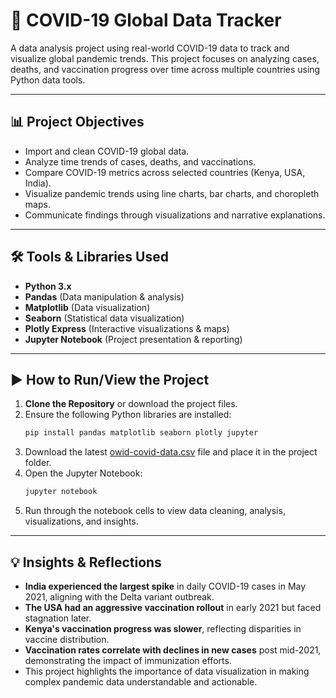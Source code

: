 # 🦠 COVID-19 Global Data Tracker

A data analysis project using real-world COVID-19 data to track and visualize global pandemic trends. This project focuses on analyzing cases, deaths, and vaccination progress over time across multiple countries using Python data tools.

---

## 📊 Project Objectives

- Import and clean COVID-19 global data.
- Analyze time trends of cases, deaths, and vaccinations.
- Compare COVID-19 metrics across selected countries (Kenya, USA, India).
- Visualize pandemic trends using line charts, bar charts, and choropleth maps.
- Communicate findings through visualizations and narrative explanations.

---

## 🛠️ Tools & Libraries Used

- **Python 3.x**
- **Pandas** (Data manipulation & analysis)
- **Matplotlib** (Data visualization)
- **Seaborn** (Statistical data visualization)
- **Plotly Express** (Interactive visualizations & maps)
- **Jupyter Notebook** (Project presentation & reporting)

---

## ▶️ How to Run/View the Project

1. **Clone the Repository** or download the project files.
2. Ensure the following Python libraries are installed:
    ```bash
    pip install pandas matplotlib seaborn plotly jupyter
    ```
3. Download the latest [owid-covid-data.csv](https://covid.ourworldindata.org/data/owid-covid-data.csv) file and place it in the project folder.
4. Open the Jupyter Notebook:
    ```bash
    jupyter notebook
    ```
5. Run through the notebook cells to view data cleaning, analysis, visualizations, and insights.

---

## 💡 Insights & Reflections

- **India experienced the largest spike** in daily COVID-19 cases in May 2021, aligning with the Delta variant outbreak.
- **The USA had an aggressive vaccination rollout** in early 2021 but faced stagnation later.
- **Kenya's vaccination progress was slower**, reflecting disparities in vaccine distribution.
- **Vaccination rates correlate with declines in new cases** post mid-2021, demonstrating the impact of immunization efforts.
- This project highlights the importance of data visualization in making complex pandemic data understandable and actionable.
